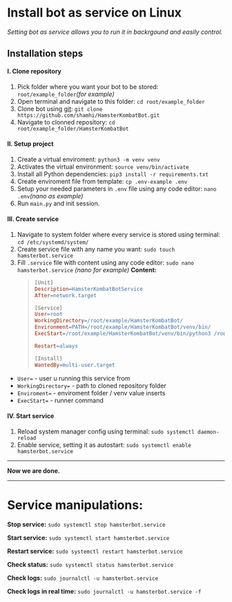 # Install bot as service on Linux
_Setting bot as service allows you to run it in backrgound and easily control._

## Installation steps
#### I. Clone repository
1. Pick folder where you want your bot to be stored:
    `root/example_folder`_(for example)_
2. Open terminal and navigate to this folder:
    `cd root/example_folder`
3. Clone bot using [git](https://www.git-scm.com/):
    `git clone https://github.com/shamhi/HamsterKombatBot.git`
4. Navigate to clonned repository:
    `cd root/example_folder/HamsterKombatBot`

#### II. Setup project
1. Create a virtual enviroment:
    `python3 -m venv venv`
2. Activates the virtual environment:
  `source venv/bin/activate`
3. Install all Python dependencies:
  `pip3 install -r requirements.txt`
4. Create enviroment file from template:
  `cp .env-example .env`
5. Setup your needed parameters in `.env` file using any code editor:
  `nano .env`_(nano as example)_
6. Run `main.py` and init session.
  
#### III. Create service
1. Navigate to system folder where every service is stored using terminal:
    `cd /etc/systemd/system/`
2. Create service file with any name you want:
    `sudo touch hamsterbot.service`
3. Fill `.service` file with content using any code editor:
    `sudo nano hamsterbot.service` _(nano for example)_
    **Content:**
    > ```makefile
    > [Unit]
    > Description=HamsterKombatBotService
    > After=network.target
    > 
    > [Service]
    > User=root
    > WorkingDirectory=/root/example/HamsterKombatBot/
    > Environment=PATH=/root/example/HamsterKombatBot/venv/bin/
    > ExecStart=/root/example/HamsterKombatBot/venv/bin/python3 /root/example/HamsterKombatBot/main.py -a 2
    > 
    > Restart=always
    > 
    > [Install]
    > WantedBy=multi-user.target
    > ```
 - `User=` - user u running this service from
 - `WorkingDirectory=` - path to cloned repository folder
 - `Enviroment=` - enviroment folder / venv value inserts
 - `ExecStart=` - runner command  

#### IV. Start service
1. Reload system manager config using terminal:
    `sudo systemctl daemon-reload`
2. Enable service, setting it as autostart:
    `sudo systemctl enable hamsterbot.service`
___
**Now we are done.**

___
# Service manipulations:
**Stop service:**
`sudo systemctl stop hamsterbot.service`

**Start service:**
`sudo systemctl start hamsterbot.service`

**Restart service:**
`sudo systemctl restart hamsterbot.service`

**Check status:**
`sudo systemctl status hamsterbot.service`

**Check logs:**
`sudo journalctl -u hamsterbot.service`

**Check logs in real time:**
`sudo journalctl -u hamsterbot.service -f`
